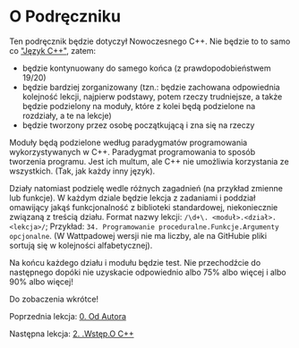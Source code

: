 # O Podręczniku
Ten podręcznik będzie dotyczył Nowoczesnego C++. Nie będzie to to samo co ["Język C++"](https://www.wattpad.com/63954755-język-c%2B%2B), zatem:
- będzie kontynuowany do samego końca (z prawdopodobieństwem 19/20)
- będzie bardziej zorganizowany (tzn.: będzie zachowana odpowiednia kolejność lekcji, najpierw podstawy, potem rzeczy trudniejsze, a także będzie podzielony na moduły, które z kolei będą podzielone na rozdziały,
a te na lekcje)
- będzie tworzony przez osobę początkującą i zna się na rzeczy

Moduły będą podzielone według paradygmatów programowania wykorzystywanych w C++. Paradygmat programowania to sposób tworzenia programu. Jest ich multum, ale C++ nie umożliwia korzystania ze wszystkich. (Tak, jak każdy inny język).

Działy natomiast podzielę wedle różnych zagadnień (na przykład zmienne lub funkcje). W każdym dziale będzie lekcja z zadaniami i poddział omawijący jakąś funkcjonalność z biblioteki standardowej, niekoniecznie związaną z treścią działu.
Format nazwy lekcji: `/\d+\. <moduł>.<dział>.<lekcja>/`; Przykład: `34. Programowanie proceduralne.Funkcje.Argumenty opcjonalne`. (W Wattpadowej wersji nie ma liczby, ale na GitHubie pliki sortują się w kolejności alfabetycznej).

Na końcu każdego działu i modułu będzie test. Nie przechodźcie do następnego dopóki nie uzyskacie odpowiednio albo 75% albo więcej i albo 90% albo więcej!

Do zobaczenia wkrótce!

Poprzednia lekcja: [0. Od Autora](https://github.com/ankiedos/Podrecznik-do-nauki-Nowoczesnego-Cpp/blob/main/MarkDown/0.%20Od%20Autora.md)

Następna lekcja: [2. .Wstęp.O C++](https://github.com/ankiedos/Podrecznik-do-nauki-Nowoczesnego-Cpp/blob/main/MarkDown/2.%20.Wstęp.O%20C%2B%2B.md)
